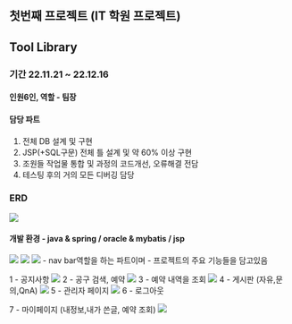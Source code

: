 ## 첫번째 프로젝트 (IT 학원 프로젝트)
## Tool Library

### 기간 22.11.21 ~ 22.12.16 
#### 인원6인, 역할 - 팀장
#### 담당 파트
1. 전체 DB 설계 및 구현 
2. JSP(+SQL구문) 전체 틀 설계 및 약 60% 이상 구현
3. 조원들 작업물 통합 및 과정의 코드개선, 오류해결 전담 
4. 테스팅 후의 거의 모든 디버깅 담당

### ERD
<img src="/picture/ERD.jpg">

#### 개발 환경 - java & spring / oracle & mybatis / jsp 
<img src="/picture/main1.jpg">
<img src="/picture/main3.jpg">
<img src="/picture/main2.jpg">
- nav bar역할을 하는 파트이며
- 프로젝트의 주요 기능들을 담고있음

1 - 공지사항
<img src="/picture/function2.jpg">
2 - 공구 검색, 예약 
<img src="/picture/function3.jpg">
3 - 예약 내역을 조회
<img src="/picture/function4.jpg">
4 - 게시판 
(자유,문의,QnA) 
<img src="/picture/function5.jpg">
5 - 관리자 페이지
<img src="/picture/function6.jpg">
6 - 로그아웃

7 - 마이페이지
 (내정보,내가 쓴글, 예약 조회)
<img src="/picture/function7.jpg">
